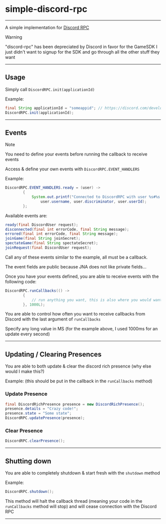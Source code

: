 # simple-discord-rpc

---

A simple implementation for [Discord RPC](https://github.com/discord/discord-rpc)

> [!WARNING]
> "discord-rpc" has been depreciated by Discord in favor for the GameSDK
> I just didn't want to signup for the SDK and go through all the other stuff they want

---

## Usage

Simply call `DiscordRPC.init(applicationId)`

Example:
```java
final String applicationId = "someappid"; // https://discord.com/developers/applications
DiscordRPC.init(applicationId);
```

---

## Events

> [!NOTE]
> You need to define your events before running the callback to receive events

Access & define your own events with `DiscordRPC.EVENT_HANDLERS`

Example:
```java
DiscordRPC.EVENT_HANDLERS.ready = (user) ->
        {
            System.out.printf("Connected to DiscordRPC with user %s#%s (%s)%n", 
                user.username, user.discriminator, user.userId);
        };
```

Available events are:

```java
ready(final DiscordUser request);
disconnected(final int errorCode, final String message);
errored(final int errorCode, final String message);
joinGame(final String joinSecret);
spectateGame(final String spectateSecret);
joinRequest(final DiscordUser request);
```

Call any of these events similar to the example, all must be a callback.

The event fields are public because JNA does not like private fields...

Once you have your events defined, you are able to receive events with the following code:

```java
DiscordRPC.runCallbacks(() ->
        {
            // run anything you want, this is also where you would want to call updatePresence();
        }, 1000L);
```

You are able to control how often you want to receive callbacks from Discord with the last argument of `runCallbacks`

Specify any long value in MS (for the example above, I used 1000ms for an update every second)

---

## Updating / Clearing Presences

You are able to both update & clear the discord rich presence (why else would I make this?)

Example: (this should be put in the callback in the `runCallbacks` method)

### Update Presence

```java
final DiscordRichPresence presence = new DiscordRichPresence();
presence.details = "Crazy code!";
presence.state = "Some state";
DiscordRPC.updatePresence(presence);
```

### Clear Presence
```java
DiscordRPC.clearPresence();
```

---

## Shutting down

You are able to completely shutdown & start fresh with the `shutdown` method

Example:

```java
DiscordRPC.shutdown();
```

This method will halt the callback thread (meaning your code in the `runCallbacks` method will stop) and will cease connection with the Discord RPC

---